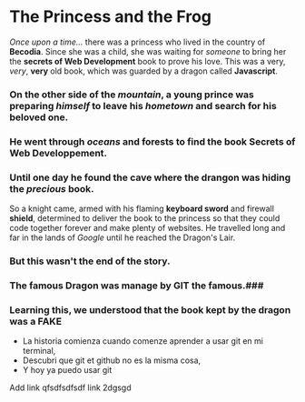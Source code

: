 # The Princess and the Frog
*Once upon a time...* there was a princess who lived in the country of **Becodia**.
Since she was a child, she was waiting for *someone* to bring her the **secrets of Web Development** book to prove his love.
This was a very, *very*, **very** old book, which was guarded by a dragon called **Javascript**.

### On the other side of the *mountain*, a young prince was preparing *himself* to leave his *hometown* and search for his **beloved** one.

### He went through *oceans* and **forests** to find the book **Secrets of Web Developpement**.

### Until one day he found the **cave** where the drangon was hiding the *precious* book.  
So a knight came, armed with his flaming **keyboard sword** and firewall **shield**, determined to deliver the book to the princess so that they could code together forever and make plenty of websites. He travelled long and far in the lands of *Google* until he reached the Dragon's Lair.

### But this wasn't the end of the story. ###
### The famous Dragon was manage by **GIT** the famous.###
### Learning this, we understood that the book kept by the dragon was a **FAKE** ###

* La historia comienza cuando comenze aprender a usar git en mi terminal,
* Descubri que git et github no es la misma cosa,
* Y hoy ya puedo usar git

Add link qfsdfsdfsdf
link 2dgsgd
